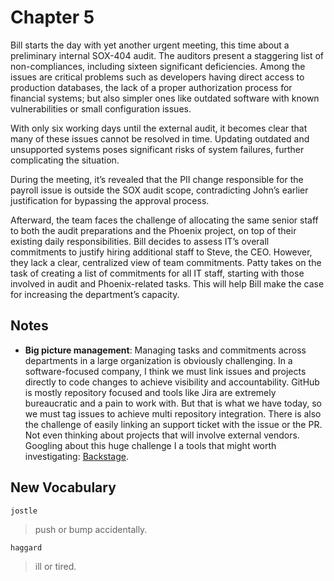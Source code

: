 
# Chapter 5

Bill starts the day with yet another urgent meeting, this time about a preliminary internal SOX-404 audit. The auditors 
present a staggering list of non-compliances, including sixteen significant deficiencies. Among the issues are critical 
problems such as developers having direct access to production databases, the lack of a proper authorization process 
for financial systems; but also simpler ones like outdated software with known vulnerabilities or small configuration 
issues.

With only six working days until the external audit, it becomes clear that many of these issues cannot be resolved in 
time. Updating outdated and unsupported systems poses significant risks of system failures, further complicating the 
situation.

During the meeting, it’s revealed that the PII change responsible for the payroll issue is outside the SOX audit scope, 
contradicting John’s earlier justification for bypassing the approval process.

Afterward, the team faces the challenge of allocating the same senior staff to both the audit preparations and the 
Phoenix project, on top of their existing daily responsibilities. Bill decides to assess IT’s overall commitments to justify hiring additional staff to Steve, the CEO. However, they lack a clear, centralized view of team commitments. 
Patty takes on the task of creating a list of commitments for all IT staff, starting with those involved in audit and 
Phoenix-related tasks. This will help Bill make the case for increasing the department’s capacity.

## Notes

- **Big picture management**: Managing tasks and commitments across departments in a large organization is 
obviously challenging. In a software-focused company, I think we must link issues and projects directly to code 
changes to achieve visibility and accountability. GitHub is mostly repository focused and tools like Jira are 
extremely bureaucratic and a pain to work with. But that is what we have today, so we must tag issues to achieve multi
repository integration. There is also the challenge of easily linking an support ticket with the issue or the PR. Not 
even thinking about projects that will involve external vendors. Googling about this huge challenge I a tools that 
might worth investigating: [Backstage](https://backstage.io/).

## New Vocabulary

`jostle`

> push or bump accidentally.

`haggard`

> ill or tired.


